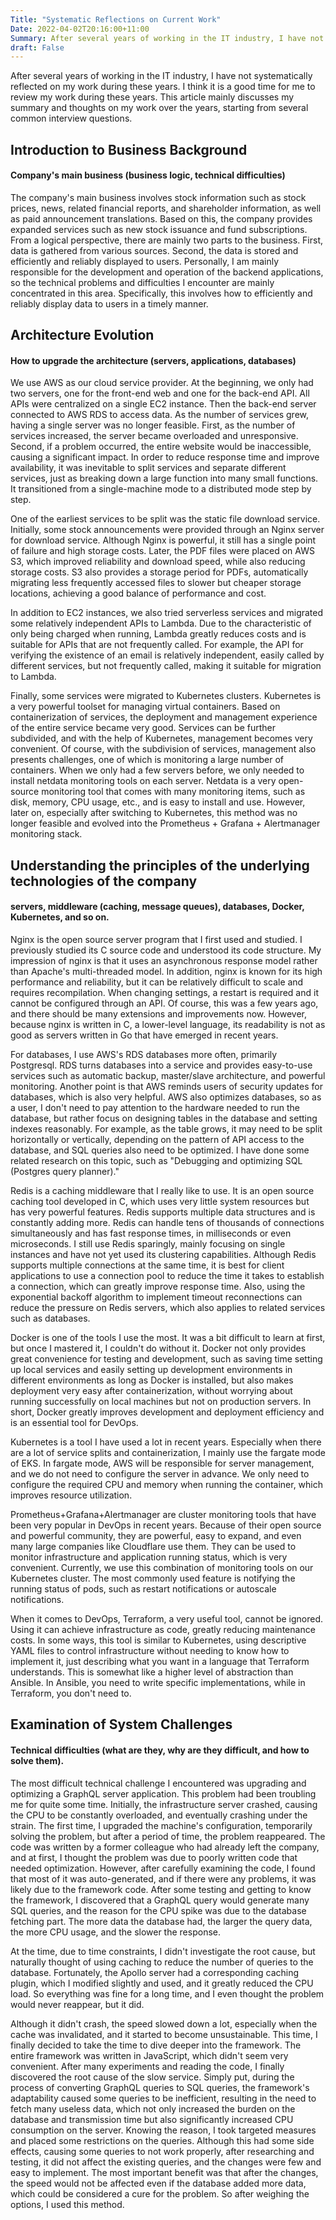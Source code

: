 ```yaml
---
Title: "Systematic Reflections on Current Work"
Date: 2022-04-02T20:16:00+11:00
Summary: After several years of working in the IT industry, I have not systematically reflected on my work during these years. I think it is a good time for me to review my work during these years. This article mainly discusses my summary and thoughts on my work over the years, starting from several common interview questions.
draft: False
---
```


After several years of working in the IT industry, I have not systematically reflected on my work during these years. I think it is a good time for me to review my work during these years. This article mainly discusses my summary and thoughts on my work over the years, starting from several common interview questions.

## Introduction to Business Background

#### Company's main business (business logic, technical difficulties)

The company's main business involves stock information such as stock prices, news, related financial reports, and shareholder information, as well as paid announcement translations. Based on this, the company provides expanded services such as new stock issuance and fund subscriptions. From a logical perspective, there are mainly two parts to the business. First, data is gathered from various sources. Second, the data is stored and efficiently and reliably displayed to users. Personally, I am mainly responsible for the development and operation of the backend applications, so the technical problems and difficulties I encounter are mainly concentrated in this area. Specifically, this involves how to efficiently and reliably display data to users in a timely manner.

## Architecture Evolution

#### How to upgrade the architecture (servers, applications, databases)

We use AWS as our cloud service provider. At the beginning, we only had two servers, one for the front-end web and one for the back-end API. All APIs were centralized on a single EC2 instance. Then the back-end server connected to AWS RDS to access data. As the number of services grew, having a single server was no longer feasible. First, as the number of services increased, the server became overloaded and unresponsive. Second, if a problem occurred, the entire website would be inaccessible, causing a significant impact. In order to reduce response time and improve availability, it was inevitable to split services and separate different services, just as breaking down a large function into many small functions. It transitioned from a single-machine mode to a distributed mode step by step.

One of the earliest services to be split was the static file download service. Initially, some stock announcements were provided through an Nginx server for download service. Although Nginx is powerful, it still has a single point of failure and high storage costs. Later, the PDF files were placed on AWS S3, which improved reliability and download speed, while also reducing storage costs. S3 also provides a storage period for PDFs, automatically migrating less frequently accessed files to slower but cheaper storage locations, achieving a good balance of performance and cost.

In addition to EC2 instances, we also tried serverless services and migrated some relatively independent APIs to Lambda. Due to the characteristic of only being charged when running, Lambda greatly reduces costs and is suitable for APIs that are not frequently called. For example, the API for verifying the existence of an email is relatively independent, easily called by different services, but not frequently called, making it suitable for migration to Lambda.

Finally, some services were migrated to Kubernetes clusters. Kubernetes is a very powerful toolset for managing virtual containers. Based on containerization of services, the deployment and management experience of the entire service became very good. Services can be further subdivided, and with the help of Kubernetes, management becomes very convenient. Of course, with the subdivision of services, management also presents challenges, one of which is monitoring a large number of containers. When we only had a few servers before, we only needed to install netdata monitoring tools on each server. Netdata is a very open-source monitoring tool that comes with many monitoring items, such as disk, memory, CPU usage, etc., and is easy to install and use. However, later on, especially after switching to Kubernetes, this method was no longer feasible and evolved into the Prometheus + Grafana + Alertmanager monitoring stack.

## Understanding the principles of the underlying technologies of the company

#### servers, middleware (caching, message queues), databases, Docker, Kubernetes, and so on.

Nginx is the open source server program that I first used and studied. I previously studied its C source code and understood its code structure. My impression of nginx is that it uses an asynchronous response model rather than Apache's multi-threaded model. In addition, nginx is known for its high performance and reliability, but it can be relatively difficult to scale and requires recompilation. When changing settings, a restart is required and it cannot be configured through an API. Of course, this was a few years ago, and there should be many extensions and improvements now. However, because nginx is written in C, a lower-level language, its readability is not as good as servers written in Go that have emerged in recent years.

For databases, I use AWS's RDS databases more often, primarily Postgresql. RDS turns databases into a service and provides easy-to-use services such as automatic backup, master/slave architecture, and powerful monitoring. Another point is that AWS reminds users of security updates for databases, which is also very helpful. AWS also optimizes databases, so as a user, I don't need to pay attention to the hardware needed to run the database, but rather focus on designing tables in the database and setting indexes reasonably. For example, as the table grows, it may need to be split horizontally or vertically, depending on the pattern of API access to the database, and SQL queries also need to be optimized. I have done some related research on this topic, such as "Debugging and optimizing SQL (Postgres query planner)."

Redis is a caching middleware that I really like to use. It is an open source caching tool developed in C, which uses very little system resources but has very powerful features. Redis supports multiple data structures and is constantly adding more. Redis can handle tens of thousands of connections simultaneously and has fast response times, in milliseconds or even microseconds. I still use Redis sparingly, mainly focusing on single instances and have not yet used its clustering capabilities. Although Redis supports multiple connections at the same time, it is best for client applications to use a connection pool to reduce the time it takes to establish a connection, which can greatly improve response time. Also, using the exponential backoff algorithm to implement timeout reconnections can reduce the pressure on Redis servers, which also applies to related services such as databases.

Docker is one of the tools I use the most. It was a bit difficult to learn at first, but once I mastered it, I couldn't do without it. Docker not only provides great convenience for testing and development, such as saving time setting up local services and easily setting up development environments in different environments as long as Docker is installed, but also makes deployment very easy after containerization, without worrying about running successfully on local machines but not on production servers. In short, Docker greatly improves development and deployment efficiency and is an essential tool for DevOps.

Kubernetes is a tool I have used a lot in recent years. Especially when there are a lot of service splits and containerization, I mainly use the fargate mode of EKS. In fargate mode, AWS will be responsible for server management, and we do not need to configure the server in advance. We only need to configure the required CPU and memory when running the container, which improves resource utilization.

Prometheus+Grafana+Alertmanager are cluster monitoring tools that have been very popular in DevOps in recent years. Because of their open source and powerful community, they are powerful, easy to expand, and even many large companies like Cloudflare use them. They can be used to monitor infrastructure and application running status, which is very convenient. Currently, we use this combination of monitoring tools on our Kubernetes cluster. The most commonly used feature is notifying the running status of pods, such as restart notifications or autoscale notifications.

When it comes to DevOps, Terraform, a very useful tool, cannot be ignored. Using it can achieve infrastructure as code, greatly reducing maintenance costs. In some ways, this tool is similar to Kubernetes, using descriptive YAML files to control infrastructure without needing to know how to implement it, just describing what you want in a language that Terraform understands. This is somewhat like a higher level of abstraction than Ansible. In Ansible, you need to write specific implementations, while in Terraform, you don't need to.

## Examination of System Challenges

#### Technical difficulties (what are they, why are they difficult, and how to solve them).

The most difficult technical challenge I encountered was upgrading and optimizing a GraphQL server application. This problem had been troubling me for quite some time. Initially, the infrastructure server crashed, causing the CPU to be constantly overloaded, and eventually crashing under the strain. The first time, I upgraded the machine's configuration, temporarily solving the problem, but after a period of time, the problem reappeared. The code was written by a former colleague who had already left the company, and at first, I thought the problem was due to poorly written code that needed optimization. However, after carefully examining the code, I found that most of it was auto-generated, and if there were any problems, it was likely due to the framework code. After some testing and getting to know the framework, I discovered that a GraphQL query would generate many SQL queries, and the reason for the CPU spike was due to the database fetching part. The more data the database had, the larger the query data, the more CPU usage, and the slower the response. 

At the time, due to time constraints, I didn't investigate the root cause, but naturally thought of using caching to reduce the number of queries to the database. Fortunately, the Apollo server had a corresponding caching plugin, which I modified slightly and used, and it greatly reduced the CPU load. So everything was fine for a long time, and I even thought the problem would never reappear, but it did. 

Although it didn't crash, the speed slowed down a lot, especially when the cache was invalidated, and it started to become unsustainable. This time, I finally decided to take the time to dive deeper into the framework. The entire framework was written in JavaScript, which didn't seem very convenient. After many experiments and reading the code, I finally discovered the root cause of the slow service. Simply put, during the process of converting GraphQL queries to SQL queries, the framework's adaptability caused some queries to be inefficient, resulting in the need to fetch many useless data, which not only increased the burden on the database and transmission time but also significantly increased CPU consumption on the server. Knowing the reason, I took targeted measures and placed some restrictions on the queries. Although this had some side effects, causing some queries to not work properly, after researching and testing, it did not affect the existing queries, and the changes were few and easy to implement. The most important benefit was that after the changes, the speed would not be affected even if the database added more data, which could be considered a cure for the problem. So after weighing the options, I used this method.